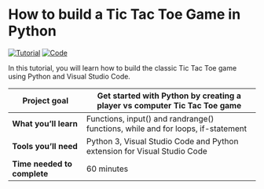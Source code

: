 # How to build a Tic Tac Toe Game in Python

<p>
  <a href="https://foteinisavvidou.azurewebsites.net/how-to-build-a-tic-tac-toe-game-in-python//" target="_blank"><img src="https://img.shields.io/badge/Instructions-informational?style=for-the-badge" alt="Tutorial"></a>
  <a href="tic-tac-toe.py" target="_blank"><img src="https://img.shields.io/badge/Code-critical?style=for-the-badge" alt="Code"></a>
</p>

In this tutorial, you will learn how to build the classic Tic Tac Toe game using Python and Visual Studio Code.

| Project goal | Get started with Python by creating a player vs computer Tic Tac Toe game |
| --- | --- |
| **What you’ll learn** | Functions, input() and randrange() functions, while and for loops, if-statement |
| **Tools you’ll need** | Python 3, Visual Studio Code and Python extension for Visual Studio Code |
| **Time needed to complete** | 60 minutes |
